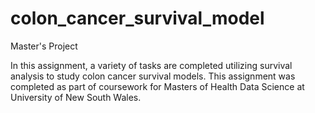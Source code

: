 # colon_cancer_survival_model
Master's Project

In this assignment, a variety of tasks are completed utilizing survival analysis to study colon cancer survival models. This assignment was completed as part of coursework for Masters of Health Data Science at University of New South Wales. 
